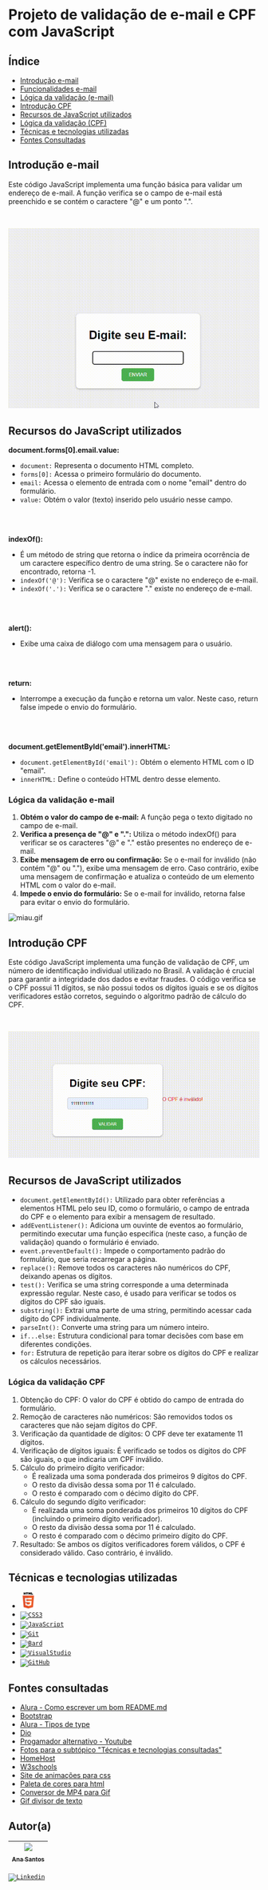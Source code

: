 # Projeto de validação de e-mail e CPF com JavaScript 

## Índice
* [Introdução e-mail](#introdução-e-mail)
* [Funcionalidades e-mail](#recursos-do-javascript-utilizados)
* [Lógica da validação (e-mail)](#lógica-da-validação-e-mail)
* [Introdução CPF](#introdução-cpf)
* [Recursos de JavaScript utilizados](#recursos-de-javascript-utilizados)
* [Lógica da validação (CPF)](#lógica-da-validação-cpf)
* [Técnicas e tecnologias utilizadas](#técnicas-e-tecnologias-utilizadas)
* [Fontes Consultadas](#fontes-consultadas)


## Introdução e-mail
Este código JavaScript implementa uma função básica para validar um endereço de e-mail. A função verifica se o campo de e-mail está preenchido e se contém o caractere "@" e um ponto ".".

<br>

![e-mail](img/email-video.gif)

## Recursos do JavaScript utilizados 
**document.forms[0].email.value:**
- ``document:`` Representa o documento HTML completo.
- ``forms[0]:`` Acessa o primeiro formulário do documento.
- ``email:`` Acessa o elemento de entrada com o nome "email" dentro do formulário.
- ``value:`` Obtém o valor (texto) inserido pelo usuário nesse campo. 

<br>
<br>

**indexOf():**
 - É um método de string que retorna o índice da primeira ocorrência de um caractere específico dentro de uma string. Se o caractere não for encontrado, retorna -1.
- ``indexOf('@'):`` Verifica se o caractere "@" existe no endereço de e-mail.
- ``indexOf('.'):`` Verifica se o caractere "." existe no endereço de e-mail.

<br>
<br>

**alert():**
- Exibe uma caixa de diálogo com uma mensagem para o usuário.

<br>
<br>

**return:**
- Interrompe a execução da função e retorna um valor. Neste caso, return false impede o envio do formulário.

<br>
<br>

**document.getElementById('email').innerHTML:**
- ``document.getElementById('email'):`` Obtém o elemento HTML com o ID "email".
- ``innerHTML:`` Define o conteúdo HTML dentro desse elemento.

### Lógica da validação e-mail 
1. **Obtém o valor do campo de e-mail:** A função pega o texto digitado no campo de e-mail.
2. **Verifica a presença de "@" e ".":** Utiliza o método indexOf() para verificar se os caracteres "@" e "." estão presentes no endereço de e-mail.
3. **Exibe mensagem de erro ou confirmação:** Se o e-mail for inválido (não contém "@" ou "."), exibe uma mensagem de erro. Caso contrário, exibe uma mensagem de confirmação e atualiza o conteúdo de um elemento HTML com o valor do e-mail.
4. **Impede o envio do formulário:** Se o e-mail for inválido, retorna false para evitar o envio do formulário.

![miau.gif](https://steemitimages.com/DQmZCo76MUSeg8WNYUqr9UMGig3kufJWfENY337KfSbpoJC/miau.gif)

## Introdução CPF
Este código JavaScript implementa uma função de validação de CPF, um número de identificação individual utilizado no Brasil. A validação é crucial para garantir a integridade dos dados e evitar fraudes. O código verifica se o CPF possui 11 dígitos, se não possui todos os dígitos iguais e se os dígitos verificadores estão corretos, seguindo o algoritmo padrão de cálculo do CPF.

<br>

![cpf](img/cpf-video.gif)

## Recursos de JavaScript utilizados 
- ``document.getElementById():`` 
    Utilizado para obter referências a elementos HTML pelo seu ID, como o formulário, o campo de entrada do CPF e o elemento para exibir a mensagem de resultado.
- ``addEventListener():`` 
    Adiciona um ouvinte de eventos ao formulário, permitindo executar uma função específica (neste caso, a função de validação) quando o formulário é enviado.
- ``event.preventDefault():`` 
    Impede o comportamento padrão do formulário, que seria recarregar a página.
- ``replace():`` 
    Remove todos os caracteres não numéricos do CPF, deixando apenas os dígitos.
- ``test():`` 
    Verifica se uma string corresponde a uma determinada expressão regular. Neste caso, é usado para verificar se todos os dígitos do CPF são iguais.
- ``substring():`` 
    Extrai uma parte de uma string, permitindo acessar cada dígito do CPF individualmente.
- ``parseInt():`` 
    Converte uma string para um número inteiro.
- ``if...else:`` 
    Estrutura condicional para tomar decisões com base em diferentes condições.
- ``for:`` 
    Estrutura de repetição para iterar sobre os dígitos do CPF e realizar os cálculos necessários.

### Lógica da validação CPF
1. Obtenção do CPF: O valor do CPF é obtido do campo de entrada do formulário.
2. Remoção de caracteres não numéricos: São removidos todos os caracteres que não sejam dígitos do CPF.
3. Verificação da quantidade de dígitos: O CPF deve ter exatamente 11 dígitos.
4. Verificação de dígitos iguais: É verificado se todos os dígitos do CPF são iguais, o que indicaria um CPF inválido.
5. Cálculo do primeiro dígito verificador:
    - É realizada uma soma ponderada dos primeiros 9 dígitos do CPF.
    - O resto da divisão dessa soma por 11 é calculado.
    - O resto é comparado com o décimo dígito do CPF.
6. Cálculo do segundo dígito verificador:
    - É realizada uma soma ponderada dos primeiros 10 dígitos do CPF (incluindo o primeiro dígito verificador).
    - O resto da divisão dessa soma por 11 é calculado.
    - O resto é comparado com o décimo primeiro dígito do CPF.
7. Resultado: Se ambos os dígitos verificadores forem válidos, o CPF é considerado válido. Caso contrário, é inválido.

## Técnicas e tecnologias utilizadas
* [<code><img height="32" src="https://raw.githubusercontent.com/github/explore/80688e429a7d4ef2fca1e82350fe8e3517d3494d/topics/html/html.png" alt="HTML5"/></code>](https://developer.mozilla.org/pt-BR/docs/Web/HTML)
* [<code><img height="32" src="https://cdn.worldvectorlogo.com/logos/css-3.svg" alt="CSS3"/></code>](https://developer.mozilla.org/pt-BR/docs/Web/CSS)
* [<code><img height="32" src="https://upload.wikimedia.org/wikipedia/commons/6/6a/JavaScript-logo.png" alt="JavaScript"/></code>](https://developer.mozilla.org/pt-BR/docs/Web/JavaScript)
* [<code><img height="32" src="https://www.malwarebytes.com/wp-content/uploads/sites/2/2023/01/asset_upload_file97293_255583.jpg" alt="Git"/></code>](https://git-scm.com/)
* [<code><img height="32" src="https://blog.netscandigital.com/wp-content/uploads/2023/07/O-que-e-o-Google-Bard.png" alt="Bard"/></code>](https://bard.google.com/chat?hl=pt)
* [<code><img height="32" src="https://img.shields.io/badge/VSCode-0078D4?style=for-the-badge&logo=visual%20studio%20code&logoColor=white" alt="VisualStudio"/></code>](https://code.visualstudio.com/)
* [<code><img height="32" src="https://img.shields.io/badge/GitHub-100000?style=for-the-badge&logo=github&logoColor=white" alt="GitHub"/></code>](https://github.com/)


## Fontes consultadas 
* [Alura - Como escrever um bom README.md](https://www.alura.com.br/artigos/escrever-bom-readme)
* [Bootstrap](https://getbootstrap.com/docs/5.3/forms/checks-radios/#radios)
* [Alura - Tipos de type](https://cursos.alura.com.br/forum/topico-type-do-campo-telefone-104370)
* [Dio](https://www.dio.me/articles/tutorial-criando-um-readme-bonitao-para-o-seu-github)
* [Progamador alternativo - Youtube](https://youtu.be/HJ16WEmOWTw?si=UFvCAtBHbuCc08Hu)
* [Fotos para o subtópico "Técnicas e tecnologias consultadas"](https://github.com/alexandresanlim/Badges4-README.md-Profile)
* [HomeHost](https://www.homehost.com.br/blog/tutoriais/html-buttton/)
* [W3schools](https://www.w3schools.com/js/js_window_location.asp)
* [Site de animações para css](https://storyset.com/search)
* [Paleta de cores para html](https://paletadecolores.online/pt/azul/indigo/)
* [Conversor de MP4 para Gif](https://cloudconvert.com/)
* [Gif divisor de texto](https://steemit.com/pt/@coyotelation/20-divisores-de-texto-em-gif-apenas-copie-e-cole-confira)


## Autor(a)
|  [<img loading="lazy" src="https://avatars.githubusercontent.com/u/140712281?v=4" width=115><br><sub>Ana Santos</sub>](https://github.com/AnaLu1za) |  
| :---: |

[<code><img height="32" src="https://t.ctcdn.com.br/IwwDh-BajTE4ZwE4zuIcvz9Q2ZY=/i490027.jpeg" alt="Linkedin"/></code>](https://www.linkedin.com/in/ana-luiza-santos-a5032a2a2/)